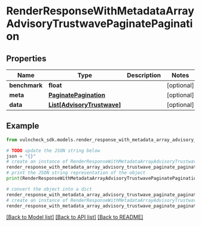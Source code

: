 # RenderResponseWithMetadataArrayAdvisoryTrustwavePaginatePagination


## Properties

Name | Type | Description | Notes
------------ | ------------- | ------------- | -------------
**benchmark** | **float** |  | [optional] 
**meta** | [**PaginatePagination**](PaginatePagination.md) |  | [optional] 
**data** | [**List[AdvisoryTrustwave]**](AdvisoryTrustwave.md) |  | [optional] 

## Example

```python
from vulncheck_sdk.models.render_response_with_metadata_array_advisory_trustwave_paginate_pagination import RenderResponseWithMetadataArrayAdvisoryTrustwavePaginatePagination

# TODO update the JSON string below
json = "{}"
# create an instance of RenderResponseWithMetadataArrayAdvisoryTrustwavePaginatePagination from a JSON string
render_response_with_metadata_array_advisory_trustwave_paginate_pagination_instance = RenderResponseWithMetadataArrayAdvisoryTrustwavePaginatePagination.from_json(json)
# print the JSON string representation of the object
print(RenderResponseWithMetadataArrayAdvisoryTrustwavePaginatePagination.to_json())

# convert the object into a dict
render_response_with_metadata_array_advisory_trustwave_paginate_pagination_dict = render_response_with_metadata_array_advisory_trustwave_paginate_pagination_instance.to_dict()
# create an instance of RenderResponseWithMetadataArrayAdvisoryTrustwavePaginatePagination from a dict
render_response_with_metadata_array_advisory_trustwave_paginate_pagination_from_dict = RenderResponseWithMetadataArrayAdvisoryTrustwavePaginatePagination.from_dict(render_response_with_metadata_array_advisory_trustwave_paginate_pagination_dict)
```
[[Back to Model list]](../README.md#documentation-for-models) [[Back to API list]](../README.md#documentation-for-api-endpoints) [[Back to README]](../README.md)


